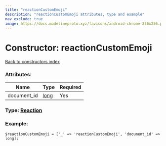 ```yaml
---
title: "reactionCustomEmoji"
description: "reactionCustomEmoji attributes, type and example"
nav_exclude: true
image: https://docs.madelineproto.xyz/favicons/android-chrome-256x256.png
---
```

# Constructor: reactionCustomEmoji  
[Back to constructors index](/API_docs/constructors/index.html)



### Attributes:

| Name     |    Type       | Required |
|----------|---------------|----------|
|document\_id|[long](/API_docs/types/long.html) | Yes|



### Type: [Reaction](/API_docs/types/Reaction.html)


### Example:

```
$reactionCustomEmoji = ['_' => 'reactionCustomEmoji', 'document_id' => long];
```  
